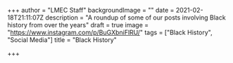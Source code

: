 +++
author = "LMEC Staff"
backgroundImage = ""
date = 2021-02-18T21:11:07Z
description = "A roundup of some of our posts involving Black history from over the years"
draft = true
image = "https://www.instagram.com/p/BuGXbniFlRU/"
tags = ["Black History", "Social Media"]
title = "Black History"

+++

